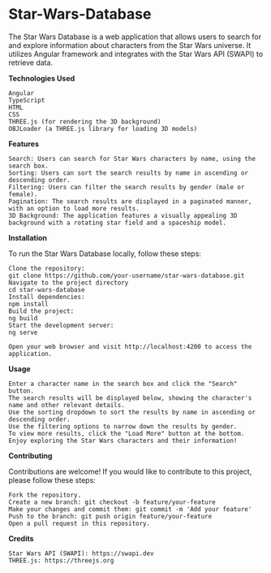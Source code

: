 # Star-Wars-Database
The Star Wars Database is a web application that allows users to search for and explore information about characters from the Star Wars universe. It utilizes Angular framework and integrates with the Star Wars API (SWAPI) to retrieve data.







**Technologies Used**

    Angular
    TypeScript
    HTML
    CSS
    THREE.js (for rendering the 3D background)
    OBJLoader (a THREE.js library for loading 3D models)

**Features**

    Search: Users can search for Star Wars characters by name, using the search box.
    Sorting: Users can sort the search results by name in ascending or descending order.
    Filtering: Users can filter the search results by gender (male or female).
    Pagination: The search results are displayed in a paginated manner, with an option to load more results.
    3D Background: The application features a visually appealing 3D background with a rotating star field and a spaceship model.

**Installation**

To run the Star Wars Database locally, follow these steps:

    Clone the repository:
    git clone https://github.com/your-username/star-wars-database.git
    Navigate to the project directory
    cd star-wars-database
    Install dependencies:
    npm install
    Build the project:
    ng build
    Start the development server:
    ng serve

    Open your web browser and visit http://localhost:4200 to access the application.

**Usage**

    Enter a character name in the search box and click the "Search" button.
    The search results will be displayed below, showing the character's name and other relevant details.
    Use the sorting dropdown to sort the results by name in ascending or descending order.
    Use the filtering options to narrow down the results by gender.
    To view more results, click the "Load More" button at the bottom.
    Enjoy exploring the Star Wars characters and their information!

**Contributing**

Contributions are welcome! If you would like to contribute to this project, please follow these steps:

    Fork the repository.
    Create a new branch: git checkout -b feature/your-feature
    Make your changes and commit them: git commit -m 'Add your feature'
    Push to the branch: git push origin feature/your-feature
    Open a pull request in this repository.

**Credits**

    Star Wars API (SWAPI): https://swapi.dev
    THREE.js: https://threejs.org

